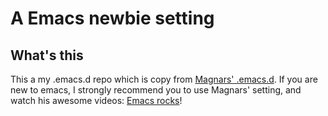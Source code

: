 # A Emacs newbie setting  #

What's this
----------

This a my .emacs.d repo which is copy from [Magnars' .emacs.d][]. If you are new to emacs, I strongly recommend you to use Magnars' setting, and watch his awesome videos: [Emacs rocks][]!

[Emacs rocks]: http://emacsrocks.com/

[Magnars' .emacs.d]: https://github.com/magnars/.emacs.d

